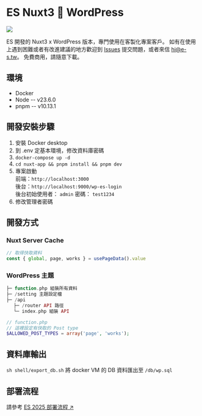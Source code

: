 # ES Nuxt3 🍳  WordPress

<img src="https://e-s.tw/wp-content/uploads/2025/08/Company-Cover.jpg" />

ES 開發的 Nuxt3 x WordPress 版本，專門使用在客製化專案客戶。
如有在使用上遇到困難或者有改進建議的地方歡迎到 [Issues](https://github.com/esdesignstudio/es-nuxt3-template/issues) 提交問題，或者來信 [hi@e-s.tw](mailto:hi@e-s.tw)。
免費商用，請隨意下載。

## 環境
- Docker
- Node -- v23.6.0
- pnpm -- v10.13.1

## 開發安裝步驟
1. 安裝 Docker desktop
2. 到 .env 定基本環境，修改資料庫密碼
3. `docker-compose up -d`
4. `cd nuxt-app && pnpm install && pnpm dev`
5. 專案啟動\
   前端：`http://localhost:3000`\
   後台：`http://localhost:9000/wp-es-login`\
   後台初始使用者： `admin` 密碼： `test1234`
6. 修改管理者密碼

## 開發方式

### Nuxt Server Cache
``` javascript
// 取得快取資料
const { global, page, works } = usePageData().value
```

### WordPress 主題
``` php
├─ function.php 組裝所有資料
├─ /setting 主題設定檔
├─ /api
 　├─ /router API 路徑
 　└─ index.php 組裝 API

// function.php
// 這裡設定有快取的 Post type
$ALLOWED_POST_TYPES = array('page', 'works');
```
## 資料庫輸出
`sh shell/export_db.sh` 將 docker VM 的 DB 資料匯出至 `/db/wp.sql`


## 部署流程
請參考 [ES 2025 部署流程 ↗︎](https://www.notion.so/esdesign/2025-2303733e083480bdb75cffdbf1514654)
